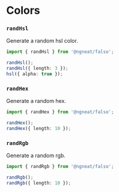# Colors

### `randHsl`

Generate a random hsl color.

```ts
import { randHsl } from '@ngneat/falso';

randHsl();
randHsl({ length: 3 });
hsl({ alpha: true });
```

### `randHex`

Generate a random hex.

```ts
import { randHex } from '@ngneat/falso';

randHex();
randHex({ length: 10 });
```

### `randRgb`

Generate a random rgb.

```ts
import { randRgb } from '@ngneat/falso';

randRgb();
randRgb({ length: 10 });
```
